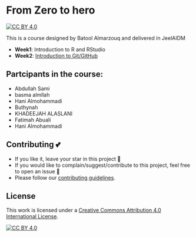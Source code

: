 # From Zero to hero

[![CC BY 4.0][cc-by-shield]][cc-by]

This is a course designed by Batool Almarzouq and delivered in JeelAIDM

- **Week1**: Introduction to R and RStudio
- **Week2**: [Introduction to Git/GitHub](https://docs.google.com/presentation/d/1Og1ALvmPD-SIjEoASwb9FIZvZNMkFuvKBuQwD0Vcsng/edit?usp=sharing)

## Partcipants in the course:

- Abdullah Sami
- basma almllah
- Hani Almohammadi
- Buthynah
- KHADEEJAH ALASLANI
- Fatimah Abuali
- Hani Almohammadi

## Contributing :two_hearts:
- If you like it, leave your star in this project :star2:
- If you would like to complain/suggest/contribute to this project, feel free to open an issue :heart_decoration:
- Please follow our [contributing guidelines](https://github.com/BatoolMM/from-Zero-to-hero-in-r/blob/main/CONTRIBUTING.md). 

## License

This work is licensed under a
[Creative Commons Attribution 4.0 International License][cc-by].

[![CC BY 4.0][cc-by-image]][cc-by]

[cc-by]: http://creativecommons.org/licenses/by/4.0/
[cc-by-image]: https://i.creativecommons.org/l/by/4.0/88x31.png
[cc-by-shield]: https://img.shields.io/badge/License-CC%20BY%204.0-lightgrey.svg
